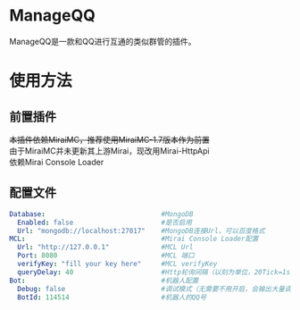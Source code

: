 # ManageQQ
ManageQQ是一款和QQ进行互通的类似群管的插件。  
# 使用方法  
## 前置插件
~~本插件依赖MiraiMC，推荐使用MiraiMC-1.7版本作为前置~~  
由于MiraiMC并未更新其上游Mirai，现改用Mirai-HttpApi  
依赖Mirai Console Loader  
## 配置文件
```yaml
Database:                             #MongoDB
  Enabled: false                      #是否启用
  Url: "mongodb://localhost:27017"    #MongoDB连接Url，可以百度格式
MCL:                                  #Mirai Console Loader配置
  Url: "http://127.0.0.1"             #MCL Url
  Port: 8080                          #MCL 端口
  verifyKey: "fill your key here"     #MCL verifyKey
  queryDelay: 40                      #Http轮询间隔（以刻为单位，20Tick=1s）
Bot:                                  #机器人配置
  Debug: false                        #调试模式（无需要不用开启，会输出大量调试信息）
  BotId: 114514                       #机器人的QQ号
```
